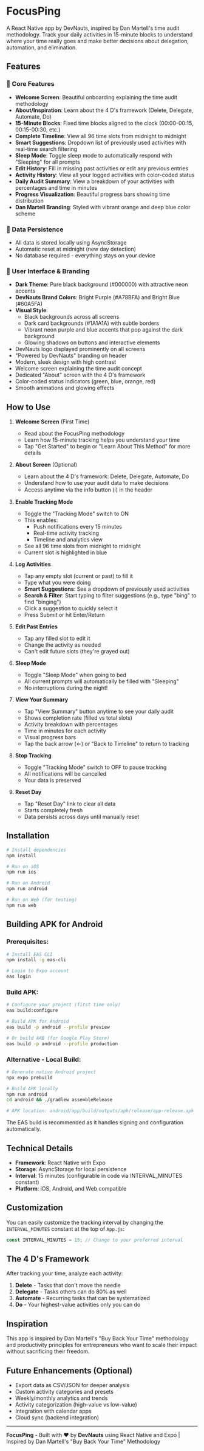 # FocusPing

A React Native app by DevNauts, inspired by Dan Martell's time audit methodology. Track your daily activities in 15-minute blocks to understand where your time really goes and make better decisions about delegation, automation, and elimination.

## Features

### 🎯 Core Features
- **Welcome Screen**: Beautiful onboarding explaining the time audit methodology
- **About/Inspiration**: Learn about the 4 D's framework (Delete, Delegate, Automate, Do)
- **15-Minute Blocks**: Fixed time blocks aligned to the clock (00:00-00:15, 00:15-00:30, etc.)
- **Complete Timeline**: View all 96 time slots from midnight to midnight
- **Smart Suggestions**: Dropdown list of previously used activities with real-time search filtering
- **Sleep Mode**: Toggle sleep mode to automatically respond with "Sleeping" for all prompts
- **Edit History**: Fill in missing past activities or edit any previous entries
- **Activity History**: View all your logged activities with color-coded status
- **Daily Audit Summary**: View a breakdown of your activities with percentages and time in minutes
- **Progress Visualization**: Beautiful progress bars showing time distribution
- **Dan Martell Branding**: Styled with vibrant orange and deep blue color scheme

### 💾 Data Persistence
- All data is stored locally using AsyncStorage
- Automatic reset at midnight (new day detection)
- No database required - everything stays on your device

### 🎨 User Interface & Branding
- **Dark Theme**: Pure black background (#000000) with attractive neon accents
- **DevNauts Brand Colors**: Bright Purple (#A78BFA) and Bright Blue (#60A5FA)
- **Visual Style**: 
  - Black backgrounds across all screens
  - Dark card backgrounds (#1A1A1A) with subtle borders
  - Vibrant neon purple and blue accents that pop against the dark background
  - Glowing shadows on buttons and interactive elements
- DevNauts logo displayed prominently on all screens
- "Powered by DevNauts" branding on header
- Modern, sleek design with high contrast
- Welcome screen explaining the time audit concept
- Dedicated "About" screen with the 4 D's framework
- Color-coded status indicators (green, blue, orange, red)
- Smooth animations and glowing effects

## How to Use

1. **Welcome Screen** (First Time)
   - Read about the FocusPing methodology
   - Learn how 15-minute tracking helps you understand your time
   - Tap "Get Started" to begin or "Learn About This Method" for more details

2. **About Screen** (Optional)
   - Learn about the 4 D's framework: Delete, Delegate, Automate, Do
   - Understand how to use your audit data to make decisions
   - Access anytime via the info button (ℹ️) in the header

3. **Enable Tracking Mode**
   - Toggle the "Tracking Mode" switch to ON
   - This enables:
     - Push notifications every 15 minutes
     - Real-time activity tracking
     - Timeline and analytics view
   - See all 96 time slots from midnight to midnight
   - Current slot is highlighted in blue

4. **Log Activities**
   - Tap any empty slot (current or past) to fill it
   - Type what you were doing
   - **Smart Suggestions**: See a dropdown of previously used activities
   - **Search & Filter**: Start typing to filter suggestions (e.g., type "bing" to find "binging")
   - Click a suggestion to quickly select it
   - Press Submit or hit Enter/Return

5. **Edit Past Entries**
   - Tap any filled slot to edit it
   - Change the activity as needed
   - Can't edit future slots (they're grayed out)

6. **Sleep Mode**
   - Toggle "Sleep Mode" when going to bed
   - All current prompts will automatically be filled with "Sleeping"
   - No interruptions during the night!

7. **View Your Summary**
   - Tap "View Summary" button anytime to see your daily audit
   - Shows completion rate (filled vs total slots)
   - Activity breakdown with percentages
   - Time in minutes for each activity
   - Visual progress bars
   - Tap the back arrow (←) or "Back to Timeline" to return to tracking

8. **Stop Tracking**
   - Toggle "Tracking Mode" switch to OFF to pause tracking
   - All notifications will be cancelled
   - Your data is preserved

9. **Reset Day**
   - Tap "Reset Day" link to clear all data
   - Starts completely fresh
   - Data persists across days until manually reset

## Installation

```bash
# Install dependencies
npm install

# Run on iOS
npm run ios

# Run on Android
npm run android

# Run on Web (for testing)
npm run web
```

## Building APK for Android

### Prerequisites:
```bash
# Install EAS CLI
npm install -g eas-cli

# Login to Expo account
eas login
```

### Build APK:
```bash
# Configure your project (first time only)
eas build:configure

# Build APK for Android
eas build -p android --profile preview

# Or build AAB (for Google Play Store)
eas build -p android --profile production
```

### Alternative - Local Build:
```bash
# Generate native Android project
npx expo prebuild

# Build APK locally
npm run android
cd android && ./gradlew assembleRelease

# APK location: android/app/build/outputs/apk/release/app-release.apk
```

The EAS build is recommended as it handles signing and configuration automatically.

## Technical Details

- **Framework**: React Native with Expo
- **Storage**: AsyncStorage for local persistence
- **Interval**: 15 minutes (configurable in code via INTERVAL_MINUTES constant)
- **Platform**: iOS, Android, and Web compatible

## Customization

You can easily customize the tracking interval by changing the `INTERVAL_MINUTES` constant at the top of `App.js`:

```javascript
const INTERVAL_MINUTES = 15; // Change to your preferred interval
```

## The 4 D's Framework

After tracking your time, analyze each activity:

1. **Delete** - Tasks that don't move the needle
2. **Delegate** - Tasks others can do 80% as well
3. **Automate** - Recurring tasks that can be systematized
4. **Do** - Your highest-value activities only you can do

## Inspiration

This app is inspired by Dan Martell's "Buy Back Your Time" methodology and productivity principles for entrepreneurs who want to scale their impact without sacrificing their freedom.

## Future Enhancements (Optional)

- Export data as CSV/JSON for deeper analysis
- Custom activity categories and presets
- Weekly/monthly analytics and trends
- Activity categorization (high-value vs low-value)
- Integration with calendar apps
- Cloud sync (backend integration)

---

**FocusPing** - Built with ❤️ by **DevNauts** using React Native and Expo | Inspired by Dan Martell's "Buy Back Your Time" Methodology

